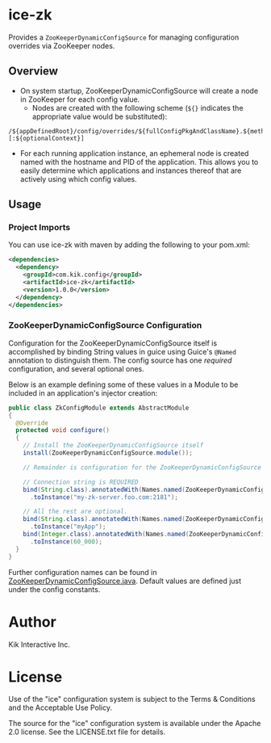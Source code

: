# ice-zk

Provides a `ZooKeeperDynamicConfigSource` for managing configuration overrides via ZooKeeper nodes.

## Overview

* On system startup, ZooKeeperDynamicConfigSource will create a node in ZooKeeper for each config value.
  * Nodes are created with the following scheme (`${}` indicates the appropriate value would be substituted):
```
/${appDefinedRoot}/config/overrides/${fullConfigPkgAndClassName}.${methodName}[:${optionalContext}]
```
* For each running application instance, an ephemeral node is created named with the hostname and PID of the application.  This allows you to easily determine which applications and instances thereof that are actively using which config values.

## Usage
### Project Imports

You can use ice-zk with maven by adding the following to your pom.xml:
```xml
<dependencies>
  <dependency>
    <groupId>com.kik.config</groupId>
    <artifactId>ice-zk</artifactId>
    <version>1.0.0</version>
  </dependency>
</dependencies>
```

### ZooKeeperDynamicConfigSource Configuration

Configuration for the ZooKeeperDynamicConfigSource itself is accomplished by binding String values in guice using Guice's `@Named` annotation to distinguish them.  The config source has one *required* configuration, and several optional ones.

Below is an example defining some of these values in a Module to be included in an application's injector creation:

```java
public class ZkConfigModule extends AbstractModule
{
  @Override
  protected void configure()
  {
    // Install the ZooKeeperDynamicConfigSource itself
    install(ZooKeeperDynamicConfigSource.module());

    // Remainder is configuration for the ZooKeeperDynamicConfigSource singleton

    // Connection string is REQUIRED
    bind(String.class).annotatedWith(Names.named(ZooKeeperDynamicConfigSource.CONFIG_CONNECTION_STRING))
      .toInstance("my-zk-server.foo.com:2181");

    // All the rest are optional.
    bind(String.class).annotatedWith(Names.named(ZooKeeperDynamicConfigSource.CONFIG_CURATOR_NAMESPACE))
      .toInstance("myApp");
    bind(Integer.class).annotatedWith(Names.named(ZooKeeperDynamicConfigSource.CONFIG_CURATOR_SESSION_TIMEOUT))
      .toInstance(60_000);
  }
}
```

Further configuration names can be found in [ZooKeeperDynamicConfigSource.java](https://github.com/kikinteractive/ice/blob/master/ice-zk/src/main/java/com/kik/config/ice/source/ZooKeeperDynamicConfigSource.java#L41-L51).  Default values are defined just under the config constants.

# Author
Kik Interactive Inc.

# License
Use of the "ice" configuration system is subject to the Terms & Conditions and the Acceptable Use Policy.

The source for the "ice" configuration system is available under the Apache 2.0 license. See the LICENSE.txt file for details.
